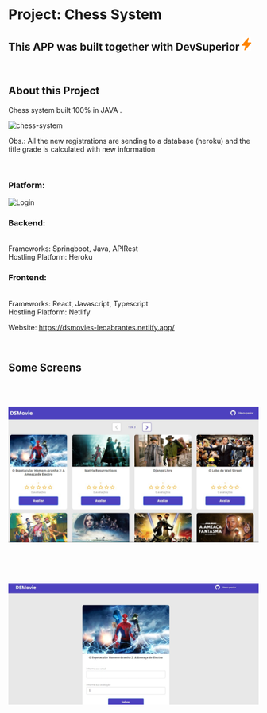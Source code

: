 # Project: Chess System

## This APP was built together with DevSuperior ![DevSuperior logo](https://raw.githubusercontent.com/devsuperior/bds-assets/main/ds/devsuperior-logo-small.png)

<br />  

## About this Project
Chess system built 100% in JAVA . <br />

![chess-system](https://github.com/leoabrantes/chess-system/blob/main/img/chess-system.jpg)



Obs.: All the new registrations are sending to a database (heroku) and the title grade is calculated with new information

<br />  

### Platform: <br />
![Login](Ferramentas.jpg)


### Backend: 
<br />
Frameworks: Springboot, Java, APIRest <br />
Hostling Platform: Heroku

### Frontend: 
<br />
Frameworks: React, Javascript, Typescript <br />
Hostling Platform: Netlify


Website: https://dsmovies-leoabrantes.netlify.app/

<br />

## Some Screens

<br /><br />

![Login](https://github.com/leoabrantes/dsmovie/blob/main/img/dsmovie02.jpg)

<br /><br /><br />

![dsmovie](https://github.com/leoabrantes/dsmovie/blob/main/img/dsmovie01.jpg)

